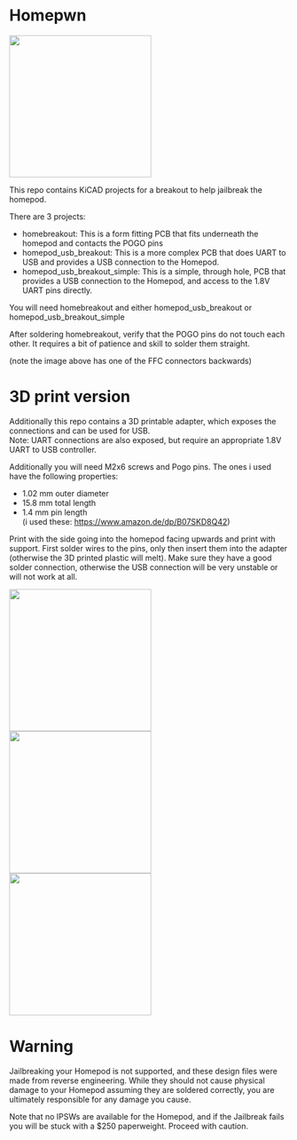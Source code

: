# Homepwn

<img src="https://user-images.githubusercontent.com/74847054/112539452-65072300-8d87-11eb-8157-51a5241915a0.jpeg" height="256">

This repo contains KiCAD projects for a breakout to help jailbreak the homepod.

There are 3 projects:
- homebreakout: This is a form fitting PCB that fits underneath the homepod and contacts the POGO pins
- homepod_usb_breakout: This is a more complex PCB that does UART to USB and provides a USB connection to the Homepod.
- homepod_usb_breakout_simple: This is a simple, through hole, PCB that provides a USB connection to the Homepod, and access to the 1.8V UART pins directly.

You will need homebreakout and either homepod_usb_breakout or homepod_usb_breakout_simple

After soldering homebreakout, verify that the POGO pins do not touch each other. It requires a bit of patience and skill to solder them straight.

(note the image above has one of the FFC connectors backwards)

# 3D print version
Additionally this repo contains a 3D printable adapter, which exposes the connections and can be used for USB.  
Note: UART connections are also exposed, but require an appropriate 1.8V UART to USB controller.  

Additionally you will need M2x6 screws and Pogo pins.
The ones i used have the following properties:
- 1.02 mm outer diameter
- 15.8 mm total length
- 1.4  mm pin length  
(i used these: https://www.amazon.de/dp/B07SKD8Q42)

Print with the side going into the homepod facing upwards and print with support. First solder wires to the pins, only then insert them into the adapter (otherwise the 3D printed plastic will melt). Make sure they have a good solder connection, otherwise the USB connection will be very unstable or will not work at all.

<img src="https://github.com/tihmstar/homepwn/raw/main/homebreakout_3dprint/sideview.jpg" height=256>
<br>

<img src="https://github.com/tihmstar/homepwn/raw/main/homebreakout_3dprint/bottomview.jpg" height=256>

<img src="https://github.com/tihmstar/homepwn/raw/main/homebreakout_3dprint/topview.jpg" height=256>


# Warning

Jailbreaking your Homepod is not supported, and these design files were made from reverse engineering. While they should not cause physical damage to your Homepod assuming they are soldered correctly, you are ultimately responsible for any damage you cause.

Note that no IPSWs are available for the Homepod, and if the Jailbreak fails you will be stuck with a $250 paperweight. Proceed with caution.
